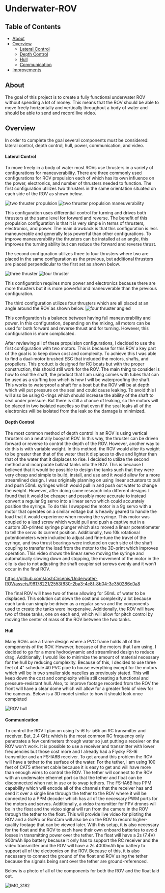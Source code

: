 # Underwater-ROV
## Table of Contents
* [About](#About)
* [Overview](#Overview)
  * [Lateral Control](<#Lateral-Control>)
  * [Depth Control](<#Depth-Control>)
  * [Hull](<#Hull>)
  * [Communication](<#Communication>)
* [Improvements](#Improvements)

## About
The goal of this project is to create a fully functional underwater ROV without spending a lot of money. This means that the ROV should be able to move freely horizontally and vertically throughout a body of water and should be able to send and record live video.

## Overview
In order to complete the goal several components must be considered: lateral control, depth control, hull, power, communication, and video.
#### Lateral Control
To move freely in a body of water most ROVs use thrusters in a variety of configurations for maneuverability. There are three commonly used configurations for ROV propulsion each of which has its own influence on the power, electronics, and number of thrusters needed to function. The first configuration utilizes two thrusters in the same orientation situated on each side of the ROV as shown below.

![two thruster propulsion](https://github.com/JoshCircenis/Underwater-ROV/assets/98178221/8099c511-6530-46c1-86c4-4f44a336e865) ![two thruster propulsion maneuverability](https://github.com/JoshCircenis/Underwater-ROV/assets/98178221/9ca38ea4-d64d-4434-b501-fdb66d61c851)

This configuration uses differential control for turning and drives both thrusters at the same level for forward and reverse. The benefit of this propulsion configuration is that it is very simple in terms of thrusters, electronics, and power. The main drawback is that this configuration is less maneuverable and generally less powerful than other configurations. To improve maneuverability the thrusters can be installed at an angle, this improves the turning ability but can reduce the forward and reverse thrust.

The second configuration utilizes three to four thrusters where two are placed in the same configuration as the previous, but additional thrusters are placed perpendicular to the first set as shown below.

![three thruster](https://github.com/JoshCircenis/Underwater-ROV/assets/98178221/2091a08d-ef15-451f-8c5d-68c65e38adff) ![four thruster](https://github.com/JoshCircenis/Underwater-ROV/assets/98178221/00e6871d-880b-4375-a48e-ec2cab729856)

This configuration requires more power and electronics because there are more thrusters but it is more powerful and maneuverable than the previous configuration.

The third configuration utilizes four thrusters which are all placed at an angle around the ROV as shown below.
![four thruster angled](https://github.com/JoshCircenis/Underwater-ROV/assets/98178221/4ebe9433-47d5-4de4-99e2-ec8ab5a0ebc8)

This configuration is a balance between having full maneuverability and power. In this configuration, depending on the mixing, all motors can be used for both forward and reverse thrust and for turning. However, this configuration is more complicated.

After reviewing all of these propulsion configurations, I decided to use the first configuration with two motors. This is because for this ROV a key part of the goal is to keep down cost and complexity. To achieve this I was able to find a dual-motor brushed ESC that included the motors, shafts, and propellers. This product is designed for RC boats but with the proper construction, this should still work for the ROV. The main thing to consider is how to seal the shaft, the product that I am using comes with tubes that can be used as a stuffing box which is how I will be waterproofing the shaft. This works to waterproof a shaft for a boat but the ROV will be at depth which will put pressure on the seal and could cause leaking. To avoid this I will also be using O-rings which should increase the ability of the shaft to seal under pressure. But there is still a chance of leaking, so the motors will be placed in two isolated nacelles so that even if the seal leaks all of the electronics will be isolated from the leak so the damage is minimized.

#### Depth Control
The most common method of depth control in an ROV is using vertical thrusters on a neutrally buoyant ROV. In this way, the thruster can be driven forward or reverse to control the depth of the ROV. However, another way to do this is with variable weight. In this method, the ROV would alter its weight to be greater than that of the water that it displaces to dive and lighter than that of the water that it displaces to rise. I decided to utilize the second method and incorporate ballast tanks into the ROV. This is because I believed that it would be possible to design the tanks such that they were very cheap and simple to build, install, and use and it would allow for a more streamlined design. I was originally planning on using linear actuators to pull and push 50mL syringes which would pull in and push out water to change the weight. However, after doing some research into different designs I found that it would be cheaper and possibly more accurate to instead convert a regular 9g servo into a linear servo which could accurately position the syringe. To do this I swapped the motor in a 9g servo with a motor that operates on a similar voltage but is heavily geared to handle the load that it would experience when moving the syringe. This motor was coupled to a lead screw which would pull and push a captive nut in a custom 3D-printed syringe plunger which also moved a linear potentiometer to tell the servo its current position. Additionally, two 10k rotational potentiometers were included to adjust and fine-tune the travel of the syringe, and two thrust bearings were included on each side of the shaft coupling to transfer the load from the motor to the 3D-print which improves operation. This video shows the linear servo moving the syringe and automatically slowing down and stopping, the movement of the motor in the clip is due to not adjusting the shaft coupler set screws evenly and it won't occur in the final ROV. 

https://github.com/JoshCircenis/Underwater-ROV/assets/98178221/2553f830-2ba3-4c8f-8b04-3c350286e0a8

The final ROV will have two of these allowing for 50mL of water to be displaced. This solution cut down the cost and complexity a lot because each tank can simply be driven as a regular servo and the components used to create the tanks were inexpensive. Additionally, the ROV will have two of these tanks, one on each end, which will allow for pitch control by moving the center of mass of the ROV between the two tanks.

#### Hull
Many ROVs use a frame design where a PVC frame holds all of the components of the ROV. However, because of the motors that I am using, I decided to go for a more hydrodynamic and streamlined design to reduce drag. Additionally, I would like to minimize the amount of material necessary for the hull by reducing complexity. Because of this, I decided to use three feet of 4" schedule 40 PVC pipe to house everything except for the motors which will be in two smaller side nacelles as previously stated. This will keep down the cost and complexity while still creating a functional and pressure-resistant hull. Also, to improve footage recorded from the ROV the front will have a clear dome which will allow for a greater field of view for the cameras. Below is a 3D model similar to how it should look once completed

![ROV hull](https://github.com/JoshCircenis/Underwater-ROV/assets/98178221/2d467245-4f73-4e28-885b-b53a43d6a2e1)

#### Communication
To control the ROV I plan on using fs-i6 fs-ia6b an RC transmitter and receiver. But, 2.4 GHz which is the most common RC frequency only penetrates a few centimeters through water so just putting a receiver on the ROV won't work. It is possible to use a receiver and transmitter with lower frequencies but those cost more and I already had a Flysky FS-I6 transmitter and an FS-IA6B receiver. To get around this problem the ROV will have a tether to the surface of the water. For the tether, I am using 100 feet of CAT5 ethernet cable because it is easy to get and will have more than enough wires to control the ROV. The tether will connect to the ROV with an underwater ethernet port so that the tether and float can be disconnected when not in use or to swap tethers. The FS-IA6B has PPM capability which will encode all of the channels that the receiver has and send it over a single line through the tether to the ROV where it will be connected to a PPM decoder which has all of the necessary PWM ports for the motors and servos. Additionally, a video transmitter for FPV drones will be in the float and the video signal will run from the camera in the ROV through the tether to the float. This will provide live video for piloting the ROV and a GoPro or RunCam will also be on the ROV to record higher-quality footage that can be viewed later. With this setup, it is also necessary for the float and the ROV to each have their own onboard batteries to avoid losses in transmitting power over the tether. The float will have a 2s (7.4V) 900mAh lipo battery because it only has to support the RC receiver and the video transmitter and the ROV will have a 2s 4000mAh lipo battery to support all of the electronics on the ROV. Because of this, it is also necessary to connect the ground of the float and ROV using the tether because the signals being sent over the tether are ground-referenced.

Below is a photo of all of the components for both the ROV and the float laid out.

![IMG_3182](https://github.com/JoshCircenis/Underwater-ROV/assets/98178221/349a236f-55a3-46cc-8223-dbc40021fa7b)

